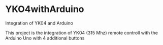 # YKO4withArduino
Integration of YK04 and Arduino


This project is the integration of YK04 (315 Mhz) remote controll with the Arduino Uno
with 4 additional buttons
